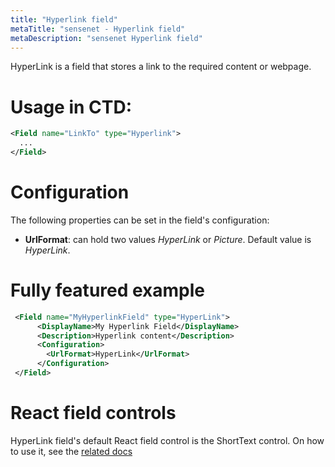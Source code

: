 ```yaml
---
title: "Hyperlink field"
metaTitle: "sensenet - Hyperlink field"
metaDescription: "sensenet Hyperlink field"
---
```


HyperLink is a field that stores a link to the required content or webpage.

# Usage in CTD:

```xml
<Field name="LinkTo" type="Hyperlink">
  ...
</Field>
```

# Configuration

The following properties can be set in the field's configuration:

- **UrlFormat**: can hold two values *HyperLink* or *Picture*. Default value is *HyperLink*.

# Fully featured example

```xml
 <Field name="MyHyperlinkField" type="HyperLink">
      <DisplayName>My Hyperlink Field</DisplayName>
      <Description>Hyperlink content</Description>
      <Configuration>
        <UrlFormat>HyperLink</UrlFormat>
      </Configuration>
 </Field>
```

# React field controls

HyperLink field's default React field control is the ShortText control. On how to use it, see the [related docs](https://sn-react-component-docs.netlify.app/?path=/story/fieldcontrols-shorttext--new-mode)
